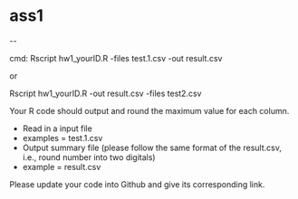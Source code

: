 <h1>ass1</h1>
--
<p>cmd: Rscript hw1_yourID.R -files test.1.csv -out result.csv</p>
or
<p>Rscript hw1_yourID.R -out result.csv -files test2.csv</p>

<p>Your R code should output and round the maximum value for each column.</p>

* Read in a input file
 * examples = test.1.csv
* Output summary file (please follow the same format of the result.csv, i.e., round number into two digitals)
 * example =  result.csv

<p>Please update your code into Github and give its corresponding link.</p>